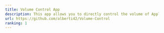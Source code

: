 ```yaml
---
title: Volume Control App
description: This app allows you to directly control the volume of Apple Music and of Spotify using `volume-up` and `volume-down` keys from your keyboard.
url: https://github.com/alberti42/Volume-Control
ranking: 1
---
```

